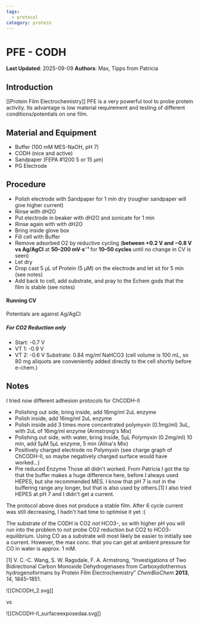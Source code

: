 ```yaml
---
tags:
  - protocol
category: protein
---
```

# PFE - CODH

**Last Updated**: 2025-09-09
**Authors**: Max, Tipps from Patricia

## Introduction
[[Protein Film Electrochemistry]] PFE is a very powerful tool to probe protein activity. Its advantage is low material requirement and testing of different conditions/potentials on one film. 


## Material and Equipment
- Buffer (100 mM MES-NaOH, pH 7)
- CODH (nice and active)
- Sandpaper (FEPA #1200 5 or 15 µm)
- PG Electrode

## Procedure
- Polish electrode with Sandpaper for 1 min dry (rougher sandpaper will give higher current)
- Rinse with dH2O
- Put electrode in beaker with dH2O and sonicate for 1 min
- Rinse again with with dH2O
- Bring inside glove box
- Fill cell with Buffer
- Remove adsorbed O2 by reductive cycling (**between +0.2 V and −0.8 V vs Ag/AgCl** at **50–200 mV·s⁻¹** for **10–50 cycles** until no change in CV is seen)
- Let dry
- Drop cast 5 µL of Protein (5 µM) on the electrode and let sit for 5 min (see notes)
- Add back to cell, add substrate, and pray to the Echem gods that the film is stable (see notes)

#### Running CV
Potentials are against Ag/AgCl
##### For CO2 Reduction only
- Start: -0.7 V
- VT 1: -0.9 V
- VT 2: -0.6 V
Substrate: 0.84 mg/ml NaHCO3 (cell volume is 100 mL, so 80 mg aliquots are conveniently added directly to the cell shortly before e-chem.)

## Notes

I tried now different adhesion protocols for ChCODH-II
- Polishing out side, bring inside, add 16mg/ml 2uL enzyme
- Polish inside, add 16mg/ml 2uL enzyme
- Polish inside add 3 times more concentrated polymyxin (0.1mg/ml) 3uL, with 2uL of 16mg/ml enzyme (Armstrong's Mix)
- Polishing out side, with water, bring inside, 5µL Polymyxin (0.2mg/ml) 10 min,  add 5µM 5µL enzyme, 5 min (Alina's Mix)
- Positively charged electrode no Polymyxin (see charge graph of ChCODH-II, so maybe negatively charged surface would have worked...)
- Pre reduced Enzyme
Those all didn't worked.
From Patricia I got the tip that the buffer makes a huge difference here, before I always used HEPES, but she recommended MES. I know that pH 7 is not in the buffering range any longer, but that is also used by others.[1] I also tried HEPES at pH 7 and I didn't get a current.

The protocol above does not produce a stable film. After 6 cycle current was still decreasing, I hadn't had time to optimise it yet :(

The substrate of the CODH is CO2 *not* HCO3-, so with higher pH you will run into the problem to not probe CO2 reduction but CO2 to HCO3- equilibrium. 
Using CO as a substrate will most likely be easier to initially see a current. However, the max conc. that you can get at ambient pressure for CO in water is approx. 1 mM. 

[1] V. C.-C. Wang, S. W. Ragsdale, F. A. Armstrong, “Investigations of Two Bidirectional Carbon Monoxide Dehydrogenases from Carboxydothermus hydrogenoformans by Protein Film Electrochemistry” _ChemBioChem_ **2013**, _14_, 1845–1851.

![[ChCODH_2.svg]]

vs

![[ChCODH-II_surfaceexposedaa.svg]]
